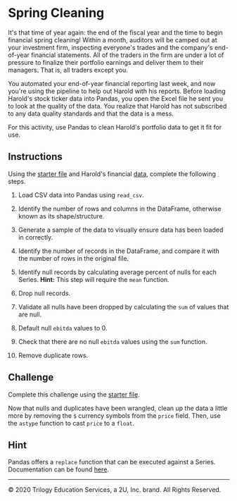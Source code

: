 # Spring Cleaning

It's that time of year again: the end of the fiscal year and the time to begin financial spring cleaning! Within a month, auditors will be camped out at your investment firm, inspecting everyone's trades and the company's end-of-year financial statements. All of the traders in the firm are under a lot of pressure to finalize their portfolio earnings and deliver them to their managers. That is, all traders except you.

You automated your end-of-year financial reporting last week, and now you're using the pipeline to help out Harold with his reports. Before loading Harold's stock ticker data into Pandas, you open the Excel file he sent you to look at the quality of the data. You realize that Harold has not subscribed to any data quality standards and that the data is a mess.

For this activity, use Pandas to clean Harold's portfolio data to get it fit for use.

## Instructions

Using the [starter file](Unsolved/Core/spring_cleaning.ipynb) and Harold's financial [data](Resources/stock_data.csv), complete the following steps.

1. Load CSV data into Pandas using `read_csv`.

2. Identify the number of rows and columns in the DataFrame, otherwise known as its shape/structure.

3. Generate a sample of the data to visually ensure data has been loaded in correctly.

4. Identify the number of records in the DataFrame, and compare it with the number of rows in the original file.

5. Identify null records by calculating average percent of nulls for each Series. **Hint:** This step will require the `mean` function.

6. Drop null records.

7. Validate all nulls have been dropped by calculating the `sum` of values that are null.

8. Default null `ebitda` values to 0.

9. Check that there are no null `ebitda` values using the `sum` function.

10. Remove duplicate rows.

## Challenge

Complete this challenge using the [starter file](Unsolved/Challenge/spring_cleaning.ipynb).

Now that nulls and duplicates have been wrangled, clean up the data a little more by removing the `$` currency symbols from the `price` field. Then, use the `astype` function to cast `price` to a `float`.

## Hint

Pandas offers a `replace` function that can be executed against a Series. Documentation can be found [here](https://pandas.pydata.org/pandas-docs/stable/reference/api/pandas.Series.replace.html).

---

© 2020 Trilogy Education Services, a 2U, Inc. brand. All Rights Reserved.
